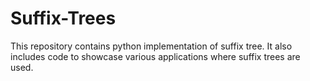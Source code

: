 # Suffix-Trees
This repository contains python implementation of suffix tree. It also includes code to showcase various applications where suffix trees are used.
